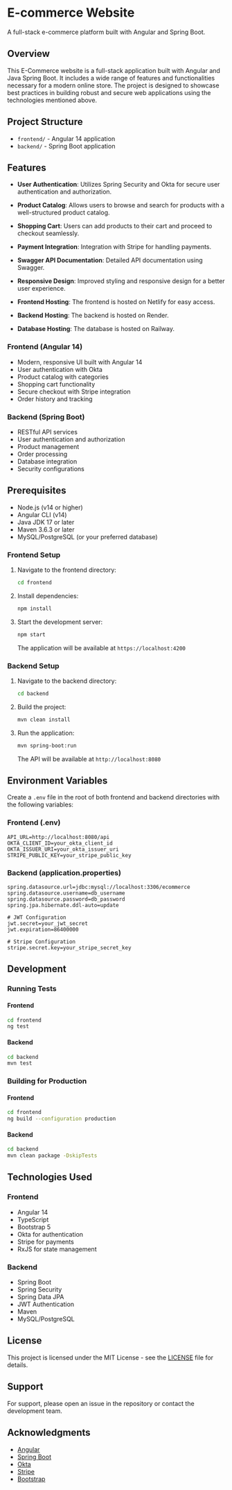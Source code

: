 # E-commerce Website

A full-stack e-commerce platform built with Angular and Spring Boot.

## Overview

This E-Commerce website is a full-stack application built with Angular and Java Spring Boot. It includes a wide range of features and functionalities necessary for a modern online store. The project is designed to showcase best practices in building robust and secure web applications using the technologies mentioned above.

## Project Structure

- `frontend/` - Angular 14 application
- `backend/` - Spring Boot application

## Features

- **User Authentication**: Utilizes Spring Security and Okta for secure user authentication and authorization.

- **Product Catalog**: Allows users to browse and search for products with a well-structured product catalog.

- **Shopping Cart**: Users can add products to their cart and proceed to checkout seamlessly.

- **Payment Integration**: Integration with Stripe for handling payments.

- **Swagger API Documentation**: Detailed API documentation using Swagger.

- **Responsive Design**: Improved styling and responsive design for a better user experience.

- **Frontend Hosting**: The frontend is hosted on Netlify for easy access.

- **Backend Hosting**: The backend is hosted on Render.

- **Database Hosting**: The database is hosted on Railway.

### Frontend (Angular 14)
- Modern, responsive UI built with Angular 14
- User authentication with Okta
- Product catalog with categories
- Shopping cart functionality
- Secure checkout with Stripe integration
- Order history and tracking

### Backend (Spring Boot)
- RESTful API services
- User authentication and authorization
- Product management
- Order processing
- Database integration
- Security configurations

## Prerequisites

- Node.js (v14 or higher)
- Angular CLI (v14)
- Java JDK 17 or later
- Maven 3.6.3 or later
- MySQL/PostgreSQL (or your preferred database)

### Frontend Setup

1. Navigate to the frontend directory:
   ```bash
   cd frontend
   ```

2. Install dependencies:
   ```bash
   npm install
   ```

3. Start the development server:
   ```bash
   npm start
   ```
   The application will be available at `https://localhost:4200`

### Backend Setup

1. Navigate to the backend directory:
   ```bash
   cd backend
   ```

2. Build the project:
   ```bash
   mvn clean install
   ```

3. Run the application:
   ```bash
   mvn spring-boot:run
   ```
   The API will be available at `http://localhost:8080`

## Environment Variables

Create a `.env` file in the root of both frontend and backend directories with the following variables:

### Frontend (.env)
```
API_URL=http://localhost:8080/api
OKTA_CLIENT_ID=your_okta_client_id
OKTA_ISSUER_URI=your_okta_issuer_uri
STRIPE_PUBLIC_KEY=your_stripe_public_key
```

### Backend (application.properties)
```
spring.datasource.url=jdbc:mysql://localhost:3306/ecommerce
spring.datasource.username=db_username
spring.datasource.password=db_password
spring.jpa.hibernate.ddl-auto=update

# JWT Configuration
jwt.secret=your_jwt_secret
jwt.expiration=86400000

# Stripe Configuration
stripe.secret.key=your_stripe_secret_key
```

## Development

### Running Tests

#### Frontend
```bash
cd frontend
ng test
```

#### Backend
```bash
cd backend
mvn test
```

### Building for Production

#### Frontend
```bash
cd frontend
ng build --configuration production
```

#### Backend
```bash
cd backend
mvn clean package -DskipTests
```

## Technologies Used

### Frontend
- Angular 14
- TypeScript
- Bootstrap 5
- Okta for authentication
- Stripe for payments
- RxJS for state management

### Backend
- Spring Boot
- Spring Security
- Spring Data JPA
- JWT Authentication
- Maven
- MySQL/PostgreSQL

## License

This project is licensed under the MIT License - see the [LICENSE](LICENSE) file for details.

## Support

For support, please open an issue in the repository or contact the development team.

## Acknowledgments

- [Angular](https://angular.io/)
- [Spring Boot](https://spring.io/projects/spring-boot)
- [Okta](https://www.okta.com/)
- [Stripe](https://stripe.com/)
- [Bootstrap](https://getbootstrap.com/)
